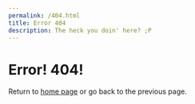 ```yaml
---
permalink: /404.html
title: Error 404
description: The heck you doin' here? ;P
---
```


# Error! 404!

Return to [home page](/) or <span class="a" onclick="window.history.back()">go back</span> to the previous page.
